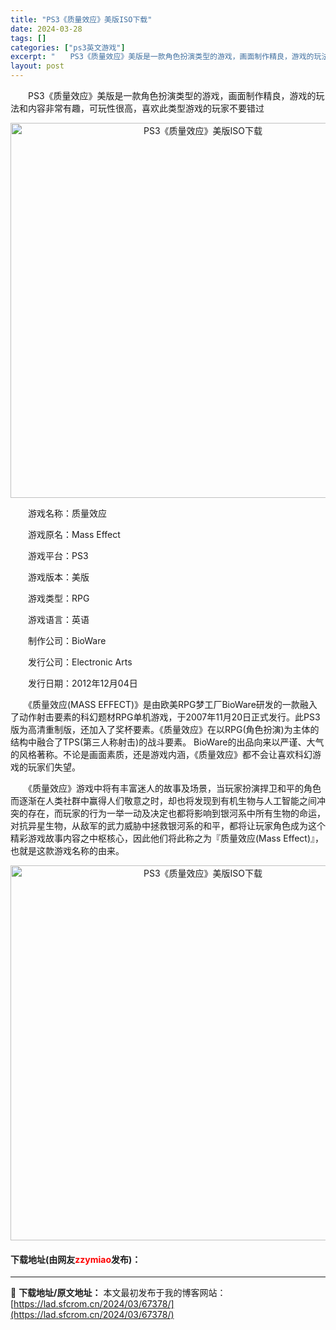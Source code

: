 ```yaml
---
title: "PS3《质量效应》美版ISO下载"
date: 2024-03-28
tags: []
categories: ["ps3英文游戏"]
excerpt: "　　PS3《质量效应》美版是一款角色扮演类型的游戏，画面制作精良，游戏的玩法和内容非常有趣，可玩性很高，喜欢此类型游戏的玩家不要错过 　　游戏名称：质量效应 　　游戏原名：Mass Effect 　　游戏平台：PS3 　　游戏版本：美版 　　游戏类型：RPG 　　游戏语言：英语 　　制作公司：Bio&hellip;"
layout: post
---
```


 <p>　　PS3《质量效应》美版是一款角色扮演类型的游戏，画面制作精良，游戏的玩法和内容非常有趣，可玩性很高，喜欢此类型游戏的玩家不要错过</p> <p align="center"><img align="" border="0" src="https://lad.sfcrom.cn/wp-content/uploads/2024/03/20240328_66051a2860038.webp" width="600" alt="PS3《质量效应》美版ISO下载" /></p> <p>　　游戏名称：质量效应</p> <p>　　游戏原名：Mass Effect</p> <p>　　游戏平台：PS3</p> <p>　　游戏版本：美版</p> <p>　　游戏类型：RPG</p> <p>　　游戏语言：英语</p> <p>　　制作公司：BioWare</p> <p>　　发行公司：Electronic Arts</p> <p>　　发行日期：2012年12月04日</p> <p>　　《质量效应(MASS EFFECT)》是由欧美RPG梦工厂BioWare研发的一款融入了动作射击要素的科幻题材RPG单机游戏，于2007年11月20日正式发行。此PS3版为高清重制版，还加入了奖杯要素。《质量效应》在以RPG(角色扮演)为主体的结构中融合了TPS(第三人称射击)的战斗要素。 BioWare的出品向来以严谨、大气的风格著称。不论是画面素质，还是游戏内涵，《质量效应》都不会让喜欢科幻游戏的玩家们失望。</p> <p>　　《质量效应》游戏中将有丰富迷人的故事及场景，当玩家扮演捍卫和平的角色而逐渐在人类社群中赢得人们敬意之时，却也将发现到有机生物与人工智能之间冲突的存在，而玩家的行为一举一动及决定也都将影响到银河系中所有生物的命运，对抗异星生物，从敌军的武力威胁中拯救银河系的和平，都将让玩家角色成为这个精彩游戏故事内容之中枢核心，因此他们将此称之为『质量效应(Mass Effect)』，也就是这款游戏名称的由来。</p> <p align="center"><img align="" border="0" src="https://lad.sfcrom.cn/wp-content/uploads/2024/03/20240328_66051a28b63c4.webp" width="600" alt="PS3《质量效应》美版ISO下载" /></p> <p><h4>下载地址(由网友<font color="red">zzymiao</font>发布)：</h4></p> 

---
📖 **下载地址/原文地址：** 本文最初发布于我的博客网站：[https://lad.sfcrom.cn/2024/03/67378/](https://lad.sfcrom.cn/2024/03/67378/)
